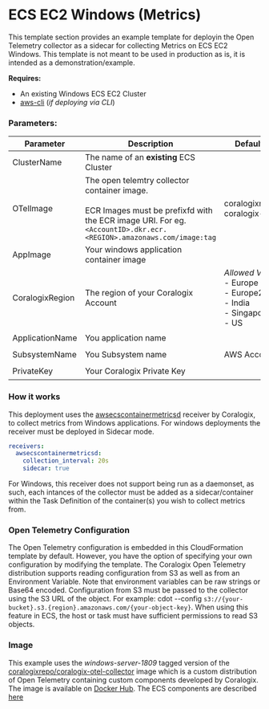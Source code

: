 # ECS EC2 Windows (Metrics)


This template section provides an example template for deployin the Open Telemetry collector as a sidecar for collecting Metrics on ECS EC2 Windows. This template is not meant to be used in production as is, it is intended as a demonstration/example.



**Requires:**

- An existing Windows ECS EC2 Cluster
- [aws-cli]() (*if deploying via CLI*)

### Parameters:

| Parameter       | Description                                                                                                                                                                                                                          | Default Value                                                                | Required           |
|-----------------|--------------------------------------------------------------------------------------------------------------------------------------------------------------------------------------------------------------------------------------|------------------------------------------------------------------------------|--------------------|
| ClusterName     | The name of an **existing** ECS Cluster                                                                                                                                                                                              |                                                                              | :heavy_check_mark: |
| OTelImage           | The open telemtry collector container image.<br><br>ECR Images must be prefixfd with the ECR image URI. For eg. `<AccountID>.dkr.ecr.<REGION>.amazonaws.com/image:tag`                                                               | coralogixrepo/otel-coralogix-ecs-ec2                                         |                    |
| AppImage          | Your windows application container image |                                                                          |                    |
| CoralogixRegion | The region of your Coralogix Account                                                                                                                                                                                                 | *Allowed Values:*<br>- Europe<br>- Europe2<br>- India<br>- Singapore<br>- US | :heavy_check_mark: |
| ApplicationName | You application name                                                                                                                                                                                                                 |                                                                              | :heavy_check_mark: |
| SubsystemName   | You Subsystem name                                                                                                                                                                                                                   | AWS Account ID                                                               | :heavy_check_mark: |
| PrivateKey      | Your Coralogix Private Key                                                                                                                                                                                                           |                                                                              | :heavy_check_mark: |



### How it works

This deployment uses the [awsecscontainermetricsd](../ecs-ec2/components.md#aws-ecs-container-metrics-daemonset-receiver) receiver by Coralogix, to collect metrics from Windows applications. For windows deployments the receiver must be deployed in Sidecar mode.

```yaml
receivers:
  awsecscontainermetricsd:
    collection_interval: 20s
    sidecar: true
```

For Windows, this receiver does not support being run as a daemonset, as such, each intances of the collector must be added as a sidecar/container within the Task Definition of the container(s) you wish to collect metrics from.


### Open Telemetry Configuration

The Open Telemetry configuration is embedded in this CloudFormation template by default. However, you have the option of specifying your own configuration by modifying the template. The Coralogix Open Telemetry distribution supports reading configuration from S3 as well as from an Environment Variable. Note that environment variables can be raw strings or Base64 encoded. Configuration from S3 must be passed to the collector using the S3 URL of the object. For example: cdot --config `s3://{your-bucket}.s3.{region}.amazonaws.com/{your-object-key}`. When using this feature in ECS, the host or task must have sufficient permissions to read S3 objects.

### Image

This example uses the _windows-server-1809_ tagged version of the [coralogixrepo/coralogix-otel-collector](https://hub.docker.com/r/coralogixrepo/coralogix-otel-collector/tags) image which is a custom distribution of Open Telemetry containing custom components developed by Coralogix. The image is available on [Docker Hub](https://hub.docker.com/r/coralogixrepo/coralogix-otel-collector). The ECS components are described [here](../ecs-ec2/components.md)

